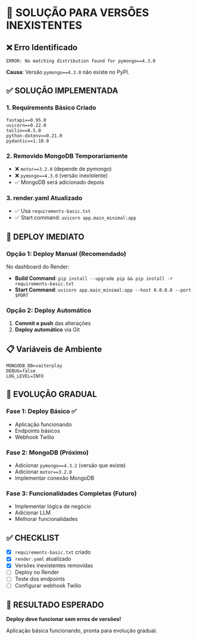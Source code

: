# 🔧 SOLUÇÃO PARA VERSÕES INEXISTENTES

## ❌ Erro Identificado

```
ERROR: No matching distribution found for pymongo==4.3.0
```

**Causa**: Versão `pymongo==4.3.0` não existe no PyPI.

## ✅ SOLUÇÃO IMPLEMENTADA

### **1. Requirements Básico Criado**

```
fastapi==0.95.0
uvicorn==0.22.0
twilio==8.5.0
python-dotenv==0.21.0
pydantic==1.10.0
```

### **2. Removido MongoDB Temporariamente**

- ❌ `motor==3.2.0` (depende de pymongo)
- ❌ `pymongo==4.3.0` (versão inexistente)
- ✅ MongoDB será adicionado depois

### **3. render.yaml Atualizado**

- ✅ Usa `requirements-basic.txt`
- ✅ Start command: `uvicorn app.main_minimal:app`

## 🚀 DEPLOY IMEDIATO

### **Opção 1: Deploy Manual (Recomendado)**

No dashboard do Render:

- **Build Command**: `pip install --upgrade pip && pip install -r requirements-basic.txt`
- **Start Command**: `uvicorn app.main_minimal:app --host 0.0.0.0 --port $PORT`

### **Opção 2: Deploy Automático**

1. **Commit e push** das alterações
2. **Deploy automático** via Git

## 📋 Variáveis de Ambiente

```env
MONGODB_DB=vaiterplay
DEBUG=false
LOG_LEVEL=INFO
```

## 🔄 EVOLUÇÃO GRADUAL

### **Fase 1: Deploy Básico** ✅

- Aplicação funcionando
- Endpoints básicos
- Webhook Twilio

### **Fase 2: MongoDB** (Próximo)

- Adicionar `pymongo==4.3.2` (versão que existe)
- Adicionar `motor==3.2.0`
- Implementar conexão MongoDB

### **Fase 3: Funcionalidades Completas** (Futuro)

- Implementar lógica de negócio
- Adicionar LLM
- Melhorar funcionalidades

## ✅ CHECKLIST

- [x] `requirements-basic.txt` criado
- [x] `render.yaml` atualizado
- [x] Versões inexistentes removidas
- [ ] Deploy no Render
- [ ] Teste dos endpoints
- [ ] Configurar webhook Twilio

## 🎯 RESULTADO ESPERADO

**Deploy deve funcionar sem erros de versões!**

Aplicação básica funcionando, pronta para evolução gradual.
